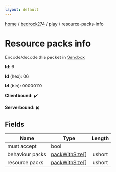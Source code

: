 ```yaml
---
layout: default
---
```


[home](/)  /  [bedrock274](/protocol/bedrock274)  /  [play](/protocol/bedrock274/play)  /  resource-packs-info

# Resource packs info

Encode/decode this packet in [Sandbox](../../../sandbox/bedrock274#Play.ResourcePacksInfo)

**Id**: 6

**Id** (hex): 06

**Id** (bin): 00000110

**Clientbound**: ✔️

**Serverbound**: ✖️

## Fields

Name | Type | Length
---|---|:---:
must accept | bool | [](/protocol/bedrock274/types/)
behaviour packs | [packWithSize](/protocol/bedrock274/types/pack-with-size)[] | ushort
resource packs | [packWithSize](/protocol/bedrock274/types/pack-with-size)[] | ushort
